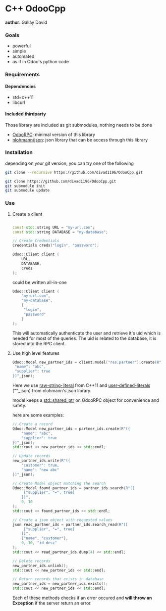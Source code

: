 # C++ OdooCpp

**author**: Gallay David

### Goals

* powerful
* simple
* automated
* as if in Odoo's python code

### Requirements
#### Dependencies
* std=c++11
* libcurl

#### Included thirdparty
Those library are included as git submodules, nothing needs to be done
* [OdooRPC](https://github.com/divad1196/OdooRPC): minimal version of this library
* [nlohmann/json](https://github.com/nlohmann/json/tree/master): json library that can be access through this library

### Installation

depending on your git version, you can try one of the following

```bash
git clone --recursive https://github.com/divad1196/OdooCpp.git
```

```bash
git clone https://github.com/divad1196/OdooCpp.git
git submodule init
git submodule update
```



### Use

1. Create a client

   ```c++

   const std::string URL = "my-url.com";
   const std::string DATABASE = "my-database";

   // Create Credentials
   Credentials creds("login", "password");

   Odoo::Client client (
       URL,
       DATABASE,
       creds
   );
   ```

   could be written all-in-one

   ```c++
   Odoo::Client client (
       "my-url.com",
       "my-database",
       {
       	"login",
       	"password"
       }
   );
   ```

   This will automatically authenticate the user and retrieve it's uid which is needed for most of the queries.
   The uid is related to the database, it is stored into the RPC client.
   
2. Use high level features

   ```c++
   Odoo::Model new_partner_ids = client.model("res.partner").create(R"({
   	"name": "abc",
   	"supplier": true
   })"_json);
   ```

   Here we use [raw-string-literal](https://www.geeksforgeeks.org/raw-string-literal-c/) from C++11 and [user-defined-literals](https://en.cppreference.com/w/cpp/language/user_literal) (""_json) from nlohmann's json library.

   model keeps a [std::shared_ptr](https://fr.cppreference.com/w/cpp/memory/shared_ptr) on OdooRPC object for convenience and safety.
   
   here are some examples:
   
   ```c++
   // Create a record
   Odoo::Model new_partner_ids = partner_ids.create(R"({
       "name": "abc",
       "supplier": true
   })"_json);
   std::cout << new_partner_ids << std::endl;
   
   // Update records
   new_partner_ids.write(R"({
       "customer": true,
       "name": "new abc"
   })"_json);
   
   // Create Model object matching the search
   Odoo::Model found_partner_ids = partner_ids.search(R"([
       	["supplier", "=", true]
       ])",
       0, 10
   );
   std::cout << found_partner_ids << std::endl;
   
   // Create a json object with requested values
   json read_partner_ids = partner_ids.search_read(R"([
       	["supplier", "=", true]
       ])",
       {"name", "customer"},
       0, 10, "id desc"
   );
   std::cout << read_partner_ids.dump(4) << std::endl;
   
   // Delete records
   new_partner_ids.unlink();
   std::cout << new_partner_ids << std::endl;
   
   // Return records that exists in database
   new_partner_ids = new_partner_ids.exists();
   std::cout << new_partner_ids << std::endl;
   
   ```
   
   Each of these methods checks if an error occured and **will throw an Exception** if the server return an error.
